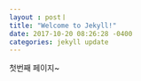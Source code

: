 ```yaml
---
layout : postㅣ
title: "Welcome to Jekyll!"
date: 2017-10-20 08:26:28 -0400
categories: jekyll update
---
```



첫번째 페이지~
